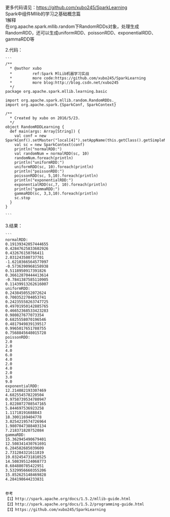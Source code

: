 更多代码请见：https://github.com/xubo245/SparkLearning  
Spark中组件Mllib的学习之基础概念篇   
1解释  
在org.apache.spark.mllib.random下RandomRDDs对象，处理生成RandomRDD，还可以生成uniformRDD、poissonRDD、exponentialRDD、gammaRDD等  


2.代码：  
	
	```
	/**
	  * @author xubo
	  *         ref:Spark MlLib机器学习实战
	  *         more code:https://github.com/xubo245/SparkLearning
	  *         more blog:http://blog.csdn.net/xubo245
	  */
	package org.apache.spark.mllib.learning.basic
	
	import org.apache.spark.mllib.random.RandomRDDs._
	import org.apache.spark.{SparkConf, SparkContext}
	
	/**
	  * Created by xubo on 2016/5/23.
	  */
	object RandomRDDLearning {
	  def main(args: Array[String]) {
	    val conf = new SparkConf().setMaster("local[4]").setAppName(this.getClass().getSimpleName().filter(!_.equals('$')))
	    val sc = new SparkContext(conf)
	    println("normalRDD:")
	    val randomNum = normalRDD(sc, 10)
	    randomNum.foreach(println)
	    println("uniformRDD:")
	    uniformRDD(sc, 10).foreach(println)
	    println("poissonRDD:")
	    poissonRDD(sc, 5,10).foreach(println)
	    println("exponentialRDD:")
	    exponentialRDD(sc,7, 10).foreach(println)
	    println("gammaRDD:")
	    gammaRDD(sc, 3,3,10).foreach(println)
	    sc.stop
	  }
	}
	
	```

3.结果：

	```
	normalRDD:
	0.19139342057444655
	0.42847625833602926
	0.432676150766411
	2.031243580737701
	-1.6210366564577097
	-0.5736390968158938
	0.5118950917391826
	0.36612870444413614
	-0.7841387585110905
	0.11439913262616007
	uniformRDD:
	0.2438450552072624
	0.7003522704053741
	0.24235558263747725
	0.49701950142885765
	0.46652368533423283
	0.980827677073354
	0.6825558070196546
	0.4817949839139517
	0.9965017651788755
	0.7568845648015728
	poissonRDD:
	2.0
	2.0
	4.0
	6.0
	4.0
	2.0
	4.0
	2.0
	3.0
	9.0
	exponentialRDD:
	12.214082193307469
	4.682554578220504
	0.9758739534780947
	1.0228072708547165
	5.844697536923258
	1.11718191688843
	18.3001169404778
	3.0254219574726964
	1.9807047388403134
	7.218371820752084
	gammaRDD:
	15.362945490679401
	12.508341430761691
	6.284582685039609
	2.731284321611819
	19.032454731810525
	14.508395124068773
	8.684880785422951
	3.5329956660355206
	15.852625148469828
	4.284198644233831
		
```

参考  
【1】http://spark.apache.org/docs/1.5.2/mllib-guide.html   
【2】http://spark.apache.org/docs/1.5.2/programming-guide.html  
【3】https://github.com/xubo245/SparkLearning